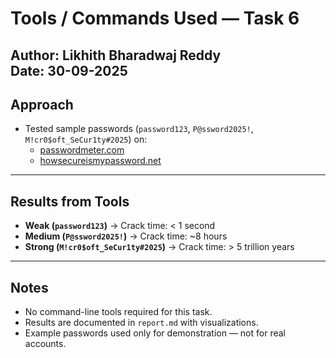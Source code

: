 # Tools / Commands Used — Task 6

**Author:** Likhith Bharadwaj Reddy  
**Date:** 30-09-2025  
---

## Approach  
- Tested sample passwords (`password123`, `P@ssword2025!`, `M!cr0$oft_SeCur1ty#2025`) on:  
  - [passwordmeter.com](https://www.passwordmeter.com/)  
  - [howsecureismypassword.net](https://howsecureismypassword.net/)  

---

## Results from Tools  
- **Weak (`password123`)** → Crack time: < 1 second  
- **Medium (`P@ssword2025!`)** → Crack time: ~8 hours  
- **Strong (`M!cr0$oft_SeCur1ty#2025`)** → Crack time: > 5 trillion years  

---

## Notes  
- No command-line tools required for this task.  
- Results are documented in `report.md` with visualizations.  
- Example passwords used only for demonstration — not for real accounts.

